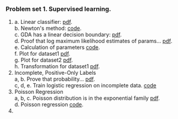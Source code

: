 ### Problem set 1. Supervised learning.
1. a. Linear classifier: [pdf](problem%20set%201/ps1.pdf).  
   b. Newton's method: [code](problem%20set%201/src/p01b_logreg.py).  
   c. GDA has a linear decision boundary: [pdf](problem%20set%201/ps1.pdf).  
   d. Proof that log maximum likelihood estimates of params... [pdf](problem%20set%201/ps1.pdf).  
   e. Calculation of parameters [code](problem%20set%201/src/p01e_gda.py).  
   f. Plot for dataset1 [pdf](problem%20set%201/ps1.pdf).  
   g. Plot for dataset2 [pdf](problem%20set%201/ps1.pdf).  
   h. Transformation for dataset1 [pdf](problem%20set%201/ps1.pdf).
2. Incomplete, Positive-Only Labels  
   a, b. Prove that probability... [pdf](problem%20set%201/ps1.pdf).  
   c, d, e. Train logistic regression on incomplete data. [code](problem%20set%201/src/p02cde_posonly.py)
3. Poisson Regression  
  a, b, c. Poisson distribution is in the exponential family [pdf](problem%20set%201/ps1.pdf).  
  d. Poisson regression [code](problem%20set%201/src/p03d_poisson.py).
4. 
